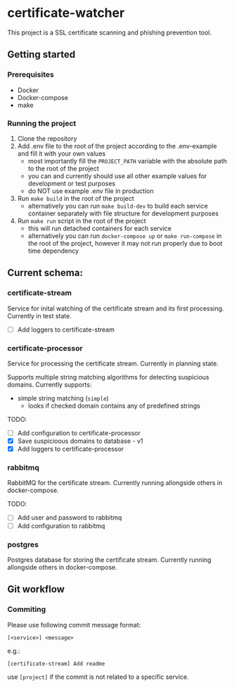 # certificate-watcher

This project is a SSL certificate scanning and phishing prevention tool.

## Getting started

### Prerequisites

- Docker
- Docker-compose
- make

### Running the project

1. Clone the repository
2. Add .env file to the root of the project according to the .env-example and fill it with your own values
   - most importantly fill the `PROJECT_PATH` variable with the absolute path to the root of the project
   - you can and currently should use all other example values for development or test purposes
   - do NOT use example .env file in production
3. Run `make build` in the root of the project
   - alternatively you can run `make build-dev` to build each service container separately with file structure for development purposes
4. Run `make run` script in the root of the project
   - this will run detached containers for each service
   - alternatively you can run `docker-compose up` or `make run-compose` in the root of the project, however it may not run properly due to boot time dependency

## Current schema:

### certificate-stream

Service for inital watching of the certificate stream and its first processing. Currently in test state.

- [ ] Add loggers to certificate-stream

### certificate-processor

Service for processing the certificate stream. Currently in planning state.

Supports multiple string matching algorithms for detecting suspicious domains.
Currently supports:
- simple string matching (`simple`)
  - looks if checked domain contains any of predefined strings

TODO:
- [ ] Add configuration to certificate-processor
- [x] Save suspicioous domains to database - v1
- [x] Add loggers to certificate-processor

### rabbitmq

RabbitMQ for the certificate stream. Currently running allongside others in docker-compose.

TODO:
- [ ] Add user and password to rabbitmq
- [ ] Add configuration to rabbitmq

### postgres

Postgres database for storing the certificate stream. Currently running allongside others in docker-compose.

## Git workflow

### Commiting

Please use following commit message format:

`[<service>] <message>`

e.g.:

`[certificate-stream] Add readme`

use `[project]` if the commit is not related to a specific service.
